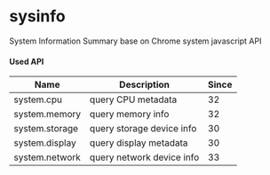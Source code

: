 sysinfo
=======

System Information Summary base on Chrome system javascript API

#### Used API

| Name              | Description                   | Since |
| ----------------- |-------------------------------|-------|
| system.cpu        | query CPU metadata            | 32    |
| system.memory     | query memory info             | 32    |
| system.storage    | query storage device info     | 30    |
| system.display    | query display metadata        | 30    |
| system.network    | query network device info     | 33    |

